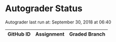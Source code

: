 # Autograder Status
Autograder last run at: September 30, 2018 at 06:40

| GitHub ID | Assignment | Graded Branch |
|-----------|------------|---------------|
